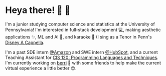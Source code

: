 # Heya there! 👋 😬

I'm a junior studying computer science and statistics at the University of Pennsylvania! I'm interested in full-stack development 💻, making aesthetic applications ✨, ML and AI 🧠, and karaoke 🎤 (I sing as a Tenor in Penn's [Disney A Cappella](https://disneyacappella.com).

I'm a past SDE intern [@Amazon](https://amazon.com) and SWE intern [@HubSpot](https://hubspot.com), and a current Teaching Assistant for [CIS 120: Programming Languages and Techniques](https://www.seas.upenn.edu/~cis120/21fa/staff/). I'm currently working on [berri](https://berri.io) 🍓 with some friends to help make the current virtual experience a little better 😊. 


